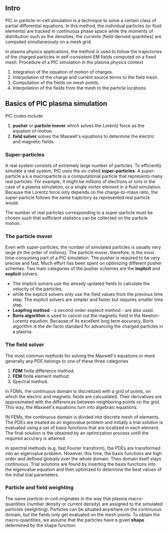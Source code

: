 ## Intro 

PIC or particle-in-cell simulation is a technique to solve a certain class of partial differential equations. In this method, the individual particles (or fluid elements) are tracked in continuous phase space while the moments of distribution such as the densities, the currents (field-derived quantities) are computed simultaneously on a mesh grid.

In plasma physics applications, the method is used to follow the trajectories of the charged particles in self-consistent EM fields computed on a fixed mesh. Procedure of a PIC simulation in the plasma physics context

1. Integration of the equation of motion of charges.
2. Interpolation of the charge and current source terms to the field mesh.
3. Computation of the fields on mesh points.
4. Interpolation of the fields from the mesh to the particle locations.

## Basics of PIC plasma simulation
PIC codes include
1. **pusher** or **particle mover** which solves the Lorentz force as the equation of motion.
2. **field solver** solves the Maxwell's equations to determine the electric and magnetic fields.

### Super-particles
A real system consists of extremely large number of particles. To efficiently simulate a real system, PIC uses the so-called **super-particles**. A super-particle a.k.a macroparticle is a computational particle that represents many real particles. For example, it might be millions of electrons or ions in the case of a plasma  simulation, or a single vortex element in a fluid simulation. Because the Lorentz force only depends on the charge-to-mass ratio, the super-particle follows the same trajectory as represented real particle would. 

The number of real particles corresponding to a super-particle must be chosen such that sufficient statistics can be collected on the particle motion. 

### The particle mover
Even with super-particles, the number of simulated particles is usually very large (in the order of millions). The particle mover, therefore, is the most time-consuming part of a PIC simulation. The pusher is required to be very precise and fast. Much effort has been spent on optimizing different pusher schemes. Two main categories of the pusher schemes are the **implicit** and **explicit** solvers. 
- The implicit solvers use the already updated fields to calculate the velocity of the particles,
- while the explicit solvers only use the field values from the previous time step. The explicit solvers are simpler and faster but requires smaller time step.
- **Leapfrog method** - a second-order explecit method - are also used.
- **Boris algorithm** is used to cancel out the magnetic field in the Newton-Lorentz equation. Because of its excellent long term accuracy, Boris algorithm is the de-facto standard for advancing the charged particles in a plasma. 

### The field solver
The most common methods for solving the Maxwell's equations or more generally any PDE belongs to one of these three categories
1. **FDM** finite difference method.
2. **FEM** finite element method.
3. Spectral method.

In FDMs, the continuous domain is discretized with a grid of points, on which the electric and magnetic fields are calcualated. Their derivatives are approximated with the differences between neighboring points on the grid. This way, the Maxwell's equations turn into algebraic equations.

IN FEMs, the continuous domain is divided into discrete mesh of elements. The PDEs are treated as an eigenvalue problem and initially a trial solution is evaluated using a set of basis functions that are localized in each element. The final solution is the obtained by an optimization process untill the required accurary is attained.

In spectral methods (e.g. fast Fourier transform), the PDEs are transformed into an eigenvalue problem. However, this time, the basis functions are high order and defined globally over the whole domain. Then domain itself stays continuous. Trial solutions are found by inserting the basis functions into the eigenvalue equation and then optimized to determine the best values of the initial trial parameters.

### Particle and field weighting 
The name *particle-in-cell* originates in the way that plasma macro-quantities (number density or current density) are assigned to the simulated particles (weighting). Particles can be situated anywhere on the continuous domain, but the fields only get evaluated on the mesh points. To obtain the macro-quantities, we assume that the particles have a given **shape** determined by the shape function. 
